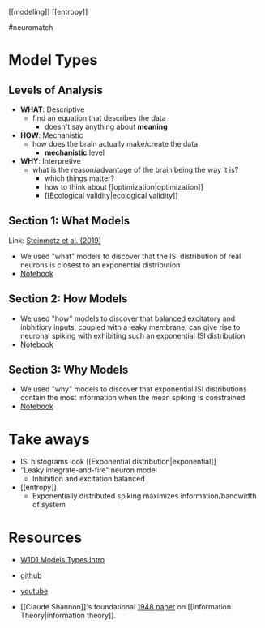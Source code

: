 [[modeling]]
[[entropy]]

#neuromatch 

# Model Types
## Levels of Analysis
- **WHAT**: Descriptive
	- find an equation that describes the data
		- doesn't say anything about **meaning**
- **HOW**: Mechanistic
	- how does the brain actually make/create the data
		- **mechanistic** level
- **WHY**: Interpretive
	- what is the reason/advantage of the brain being the way it is?
		- which things matter?
		- how to think about [[optimization|optimization]]
		- [[Ecological validity|ecological validity]]
  
## Section 1: What Models
Link: [Steinmetz et al. (2019)](https://www.nature.com/articles/s41586-019-1787-x)

- We used "what" models to discover that the ISI distribution of real neurons is closest to an exponential distribution
- [Notebook](https://colab.research.google.com/drive/1JHjjm5b69oOub6XrGdHfsSShaWCuMveL#scrollTo=NGIGUXtV9Y9v)

## Section 2: How Models
- We used "how" models to discover that balanced excitatory and inbhitiory inputs, coupled with a leaky membrane, can give rise to neuronal spiking with exhibiting such an exponential ISI distribution
- [Notebook](https://colab.research.google.com/drive/1JLHbarsKpdyZCrHGzhbTd04PhOwBcYHp#scrollTo=Eh3wR_nArYCn)

## Section 3: Why Models
 - We used "why" models to discover that exponential ISI distributions contain the most information when the mean spiking is constrained
- [Notebook](https://colab.research.google.com/drive/1BrrSZzExB7BdGq0msOlPBESs99KweM-K#scrollTo=nThHQ0skV4ed)

# Take aways
- ISI histograms look [[Exponential distribution|exponential]]
- "Leaky integrate-and-fire" neuron model
	- Inhibition and excitation balanced
- [[entropy]]
	- Exponentially distributed spiking maximizes information/bandwidth of system

# Resources
- [W1D1 Models Types Intro](https://www.youtube.com/watch?v=KxldhMR5PxA&feature=youtu.be)
-  [github](https://github.com/NeuromatchAcademy/course-content/blob/master/tutorials/README.md#w1d1---model-types)
- [youtube](https://www.youtube.com/playlist?list=PLkBQOLLbi18ObAiSOZ42YBwOQIKNvspeI)

- [[Claude Shannon]]'s foundational [1948 paper](https://en.wikipedia.org/wiki/A_Mathematical_Theory_of_Communication) on [[Information Theory|information theory]].
